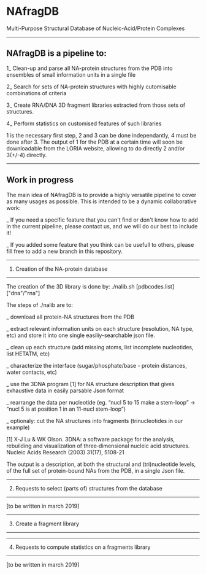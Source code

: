 # NAfragDB
Multi-Purpose Structural Database of Nucleic-Acid/Protein Complexes

--------------------------------------------------------------------------
NAfragDB is a pipeline to:
--------------------------------------------------------------------------
1_ Clean-up and parse all NA-protein structures from the PDB into ensembles of small information units in a single file

2_ Search for sets of NA-protein structures with highly cutomisable combinations of criteria

3_ Create RNA/DNA 3D fragment libraries extracted from those sets of structures.

4_ Perform statistics on customised features of such libraries

1 is the necessary first step, 2 and 3 can be done independantly, 4 must be done after 3.
The output of 1 for the PDB at a certain time will soon be downloadable from the LORIA website, allowing to do directly 2 and/or 3(+/-4) directly.

--------------------------------------------------------------------------
Work in progress
--------------------------------------------------------------------------
The main idea of NAfragDB is to provide a highly versatile pipeline to cover as many usages as possible.
This is intended to be a dynamic collaborative work:

_ If you need a specific feature that you can't find or don't know how to add in the current pipeline, please contact us, and we will do our best to include it!

_ If you added some feature that you think can be usefull to others, please fill free to add a new branch in this repository.

--------------------------------------------------------------------------
1. Creation of the NA-protein database
--------------------------------------------------------------------------
The creation of the 3D library is done by:
./nalib.sh [pdbcodes.list] ["dna"/"rna"]

The steps of ./nalib are to:

_ download all protein-NA structures from the PDB

_ extract relevant information units on each structure (resolution, NA type, etc) and store it into one single easiliy-searchable json file.

_ clean up each structure (add missing atoms, list incomplete nucleotides, list HETATM, etc)

_ characterize the interface (sugar/phosphate/base - protein distances, water contacts, etc)

_ use the 3DNA program [1] for NA structure description that gives exhaustive data in easily parsable Json format

_ rearrange the data per nucleotide (eg. “nucl 5 to 15 make a stem-loop” → “nucl 5 is at position 1 in an 11-nucl stem-loop”)

_ optionaly: cut the NA structures into fragments (trinucleotides in our example)

[1] X-J Lu & WK Olson. 3DNA: a software package for the analysis, rebuilding and visualization of three‐dimensional nucleic acid structures. Nucleic Acids Research (2003) 31(17), 5108-21

The output is a description, at both the structural and (tri)nucleotide levels, of the full set of protein-bound NAs from the PDB, in a single Json file.

--------------------------------------------------------------------------
2. Requests to select (parts of) structures from the database
--------------------------------------------------------------------------
[to be written in march 2019]

--------------------------------------------------------------------------
3. Create a fragment library
--------------------------------------------------------------------------

--------------------------------------------------------------------------
4. Requests to compute statistics on a fragments library
--------------------------------------------------------------------------
[to be written in march 2019]
